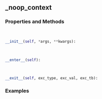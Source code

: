 ## <a id="McUtils.Misc.NumbaTools._noop_context">_noop_context</a>


### Properties and Methods
<a id="McUtils.Misc.NumbaTools._noop_context.__init__" class="docs-object-method">&nbsp;</a>
```python
__init__(self, *args, **kwargs): 
```

<a id="McUtils.Misc.NumbaTools._noop_context.__enter__" class="docs-object-method">&nbsp;</a>
```python
__enter__(self): 
```

<a id="McUtils.Misc.NumbaTools._noop_context.__exit__" class="docs-object-method">&nbsp;</a>
```python
__exit__(self, exc_type, exc_val, exc_tb): 
```

### Examples


